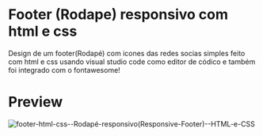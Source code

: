 # Footer (Rodape) responsivo com html e css
Design de um footer(Rodapé) com icones das redes socias simples feito com html e css usando visual studio code como editor de códico e também foi integrado com o fontawesome!

# Preview
![footer-html-css--Rodapé-responsivo(Responsive-Footer)--HTML-e-CSS](/footer-html-css--Rodapé-responsivo(Responsive-Footer)--HTML-e-CSS.png)
